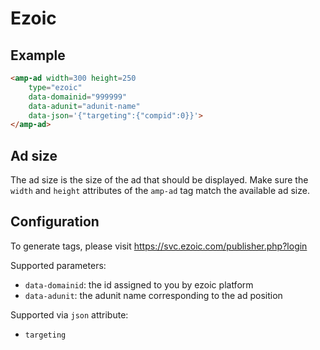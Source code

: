 <!---
Copyright 2016 The AMP HTML Authors. All Rights Reserved.

Licensed under the Apache License, Version 2.0 (the "License");
you may not use this file except in compliance with the License.
You may obtain a copy of the License at

      http://www.apache.org/licenses/LICENSE-2.0

Unless required by applicable law or agreed to in writing, software
distributed under the License is distributed on an "AS-IS" BASIS,
WITHOUT WARRANTIES OR CONDITIONS OF ANY KIND, either express or implied.
See the License for the specific language governing permissions and
limitations under the License.
-->

# Ezoic

## Example

```html
<amp-ad width=300 height=250
    type="ezoic"
    data-domainid="999999" 
    data-adunit="adunit-name" 
    data-json='{"targeting":{"compid":0}}'>
</amp-ad>
```

## Ad size

The ad size is the size of the ad that should be displayed. Make sure the `width` and `height` attributes of the `amp-ad` tag match the available ad size.


## Configuration

To generate tags, please visit https://svc.ezoic.com/publisher.php?login

Supported parameters:

- `data-domainid`: the id assigned to you by ezoic platform
- `data-adunit`: the adunit name corresponding to the ad position

Supported via `json` attribute:

- `targeting`
